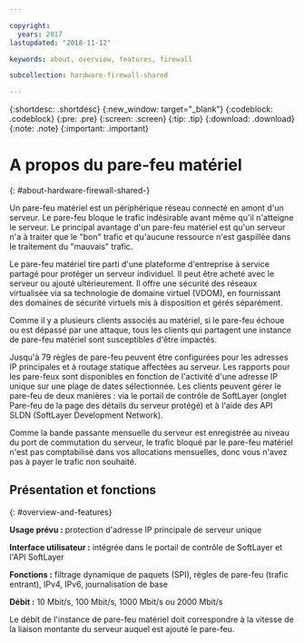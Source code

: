 ```yaml
---

copyright:
  years: 2017
lastupdated: "2018-11-12"

keywords: about, overview, features, firewall

subcollection: hardware-firewall-shared

---
```


{:shortdesc: .shortdesc}
{:new_window: target="_blank"}
{:codeblock: .codeblock}
{:pre: .pre}
{:screen: .screen}
{:tip: .tip}
{:download: .download}
{:note: .note}
{:important: .important}

# A propos du pare-feu matériel
{: #about-hardware-firewall-shared-}

Un pare-feu matériel est un périphérique réseau connecté en amont d'un serveur. Le pare-feu bloque le trafic indésirable avant même qu'il n'atteigne le serveur. Le principal avantage d'un pare-feu matériel est qu'un serveur n'a à traiter que le "bon" trafic et qu'aucune ressource n'est gaspillée dans le traitement du "mauvais" trafic.

Le pare-feu matériel tire parti d'une plateforme d'entreprise à service partagé pour protéger un serveur individuel. Il peut être acheté avec le serveur ou ajouté ultérieurement.  Il offre une sécurité des réseaux virtualisée via sa technologie de domaine virtuel (VDOM), en fournissant des domaines de sécurité virtuels mis à disposition et gérés séparément.  

Comme il y a plusieurs clients associés au matériel, si le pare-feu échoue ou est dépassé par une attaque, tous les clients qui partagent une instance de pare-feu matériel sont susceptibles d'être impactés.

Jusqu'à 79 règles de pare-feu peuvent être configurées pour les adresses IP principales et à routage statique affectées au serveur. Les rapports pour les pare-feux sont disponibles en fonction de l'activité d'une adresse IP unique sur une plage de dates sélectionnée.
Les clients peuvent gérer le pare-feu de deux manières : via le portail de contrôle de SoftLayer (onglet Pare-feu de la page des détails du serveur protégé) et à l'aide des API SLDN (SoftLayer Development Network).

Comme la bande passante mensuelle du serveur est enregistrée au niveau du port de commutation du serveur, le trafic bloqué par le pare-feu matériel n'est pas comptabilisé dans vos allocations mensuelles, donc vous n'avez pas à payer le trafic non souhaité.

## Présentation et fonctions
{: #overview-and-features}

**Usage prévu :** protection d'adresse IP principale de serveur unique

**Interface utilisateur :** intégrée dans le portail de contrôle de SoftLayer et l'API SoftLayer

**Fonctions :** filtrage dynamique de paquets (SPI), règles de pare-feu (trafic entrant), IPv4, IPv6, journalisation de base

**Débit :** 10 Mbit/s, 100 Mbit/s, 1000 Mbit/s ou 2000 Mbit/s

Le débit de l'instance de pare-feu matériel doit correspondre à la vitesse de la liaison montante du serveur auquel est ajouté le pare-feu.

